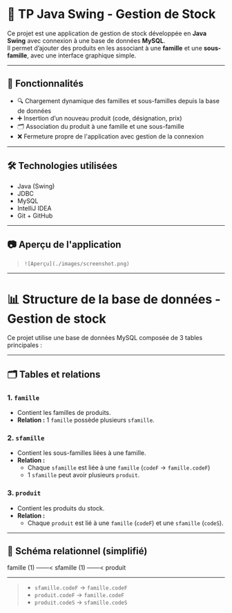 # 🎯 TP Java Swing - Gestion de Stock

Ce projet est une application de gestion de stock développée en **Java Swing** avec connexion à une base de données **MySQL**.  
Il permet d’ajouter des produits en les associant à une **famille** et une **sous-famille**, avec une interface graphique simple.

---

## 🧩 Fonctionnalités

- 🔍 Chargement dynamique des familles et sous-familles depuis la base de données
- ➕ Insertion d’un nouveau produit (code, désignation, prix)
- 🗂 Association du produit à une famille et une sous-famille
- ❌ Fermeture propre de l'application avec gestion de la connexion

---

## 🛠️ Technologies utilisées

- Java (Swing)
- JDBC
- MySQL
- IntelliJ IDEA
- Git + GitHub

---
## 📷 Aperçu de l'application

> `![Aperçu](./images/screenshot.png)`


---

# 📊 Structure de la base de données - Gestion de stock

Ce projet utilise une base de données MySQL composée de 3 tables principales :

---

## 🗂️ Tables et relations

### 1. `famille`
- Contient les familles de produits.
- **Relation :** 1 `famille` possède plusieurs `sfamille`.

### 2. `sfamille`
- Contient les sous-familles liées à une famille.
- **Relation :**
    - Chaque `sfamille` est liée à une `famille` (`codeF` → `famille.codeF`)
    - 1 `sfamille` peut avoir plusieurs `produit`.

### 3. `produit`
- Contient les produits du stock.
- **Relation :**
    - Chaque `produit` est lié à une `famille` (`codeF`) et une `sfamille` (`codeS`).

---

## 🔗 Schéma relationnel (simplifié)

famille (1) ───< sfamille (1) ───< produit

---
> - `sfamille.codeF` → `famille.codeF`
> - `produit.codeF` → `famille.codeF`
> - `produit.codeS` → `sfamille.codeS`
